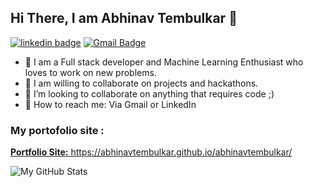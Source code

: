 ## Hi There, I am Abhinav Tembulkar 👋 

[![linkedin badge](https://img.shields.io/badge/abhinavtembulkar-30302f?style=flat&logo=linkedin)](https://www.linkedin.com/in/abhinav-tembulkar-12b665150/)
[![Gmail Badge](https://img.shields.io/badge/abhinavtembulkar-30302f?style=flat&logo=gmail)](mailto:abhinavtembulkar@gmail.com)

- 🔭 I am a Full stack developer and Machine Learning Enthusiast who loves to work on new problems.
- 🌱 I am willing to collaborate on projects and hackathons.
- 👯 I’m looking to collaborate on anything that requires code ;)
- 💬 How to reach me: Via Gmail or LinkedIn

### My portofolio site :
<a href='https://abhinavtembulkar.github.io/abhinavtembulkar/'><b>Portfolio Site:</b> https://abhinavtembulkar.github.io/abhinavtembulkar/</a>


![My GitHub Stats](https://github-readme-stats.vercel.app/api?username=abhinavtembulkar&hide=[%22issues%22,%22contribs%22]&show_icons=true&title_color=fff&icon_color=79ff97&text_color=9f9f9f&bg_color=151515)
